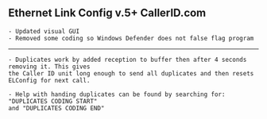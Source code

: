 Ethernet Link Config v.5+
CallerID.com
---------------------------------------

	- Updated visual GUI
	- Removed some coding so Windows Defender does not false flag program
	
---------------------------------------

	- Duplicates work by added reception to buffer then after 4 seconds removing it. This gives
	the Caller ID unit long enough to send all duplicates and then resets ELConfig for next call.
	
	- Help with handing duplicates can be found by searching for: "DUPLICATES CODING START"
	and "DUPLICATES CODING END"

